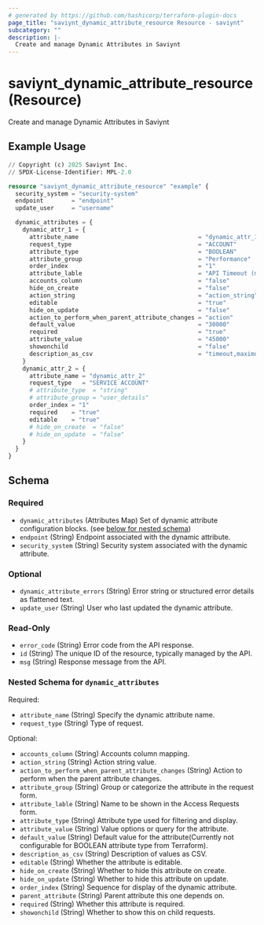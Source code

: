 ```yaml
---
# generated by https://github.com/hashicorp/terraform-plugin-docs
page_title: "saviynt_dynamic_attribute_resource Resource - saviynt"
subcategory: ""
description: |-
  Create and manage Dynamic Attributes in Saviynt
---
```


# saviynt_dynamic_attribute_resource (Resource)

Create and manage Dynamic Attributes in Saviynt

## Example Usage

```terraform
// Copyright (c) 2025 Saviynt Inc.
// SPDX-License-Identifier: MPL-2.0

resource "saviynt_dynamic_attribute_resource" "example" {
  security_system = "security-system"
  endpoint        = "endpoint"
  update_user     = "username"

  dynamic_attributes = {
    dynamic_attr_1 = {
      attribute_name                                  = "dynamic_attr_1"
      request_type                                    = "ACCOUNT"
      attribute_type                                  = "BOOLEAN"
      attribute_group                                 = "Performance"
      order_index                                     = "1"
      attribute_lable                                 = "API Timeout (ms)"
      accounts_column                                 = "false"
      hide_on_create                                  = "false"
      action_string                                   = "action_string"
      editable                                        = "true"
      hide_on_update                                  = "false"
      action_to_perform_when_parent_attribute_changes = "action"
      default_value                                   = "30000"
      required                                        = "true"
      attribute_value                                 = "45000"
      showonchild                                     = "false"
      description_as_csv                              = "timeout,maximum wait time"
    }
    dynamic_attr_2 = {
      attribute_name = "dynamic_attr_2"
      request_type   = "SERVICE ACCOUNT"
      # attribute_type  = "string"
      # attribute_group = "user_details"
      order_index = "1"
      required    = "true"
      editable    = "true"
      # hide_on_create  = "false"
      # hide_on_update  = "false"
    }
  }
}
```

<!-- schema generated by tfplugindocs -->
## Schema

### Required

- `dynamic_attributes` (Attributes Map) Set of dynamic attribute configuration blocks. (see [below for nested schema](#nestedatt--dynamic_attributes))
- `endpoint` (String) Endpoint associated with the dynamic attribute.
- `security_system` (String) Security system associated with the dynamic attribute.

### Optional

- `dynamic_attribute_errors` (String) Error string or structured error details as flattened text.
- `update_user` (String) User who last updated the dynamic attribute.

### Read-Only

- `error_code` (String) Error code from the API response.
- `id` (String) The unique ID of the resource, typically managed by the API.
- `msg` (String) Response message from the API.

<a id="nestedatt--dynamic_attributes"></a>
### Nested Schema for `dynamic_attributes`

Required:

- `attribute_name` (String) Specify the dynamic attribute name.
- `request_type` (String) Type of request.

Optional:

- `accounts_column` (String) Accounts column mapping.
- `action_string` (String) Action string value.
- `action_to_perform_when_parent_attribute_changes` (String) Action to perform when the parent attribute changes.
- `attribute_group` (String) Group or categorize the attribute in the request form.
- `attribute_lable` (String) Name to be shown in the Access Requests form.
- `attribute_type` (String) Attribute type used for filtering and display.
- `attribute_value` (String) Value options or query for the attribute.
- `default_value` (String) Default value for the attribute(Currently not configurable for BOOLEAN attribute type from Terraform).
- `description_as_csv` (String) Description of values as CSV.
- `editable` (String) Whether the attribute is editable.
- `hide_on_create` (String) Whether to hide this attribute on create.
- `hide_on_update` (String) Whether to hide this attribute on update.
- `order_index` (String) Sequence for display of the dynamic attribute.
- `parent_attribute` (String) Parent attribute this one depends on.
- `required` (String) Whether this attribute is required.
- `showonchild` (String) Whether to show this on child requests.
